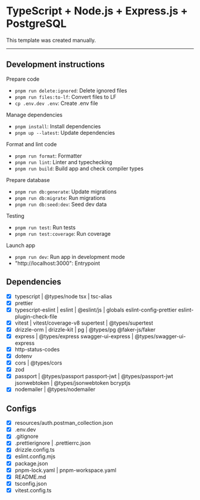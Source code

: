 # TypeScript + Node.js + Express.js + PostgreSQL

This template was created manually.

---

## Development instructions

Prepare code

- `pnpm run delete:ignored`: Delete ignored files
- `pnpm run files:to-lf`: Convert files to LF
- `cp .env.dev .env`: Create .env file

Manage dependencies

- `pnpm install`: Install dependencies
- `pnpm up --latest`: Update dependencies

Format and lint code

- `pnpm run format`: Formatter
- `pnpm run lint`: Linter and typechecking
- `pnpm run build`: Build app and check compiler types

Prepare database

- `pnpm run db:generate`: Update migrations
- `pnpm run db:migrate`: Run migrations
- `pnpm run db:seed:dev`: Seed dev data

Testing

- `pnpm run test`: Run tests
- `pnpm run test:coverage`: Run coverage

Launch app

- `pnpm run dev`: Run app in development mode
- "http://localhost:3000": Entrypoint

## Dependencies

- [x] typescript | @types/node
      tsx | tsc-alias
- [x] prettier
- [x] typescript-eslint | eslint | @eslint/js | globals
      eslint-config-prettier
      eslint-plugin-check-file
- [x] vitest | vitest/coverage-v8
      supertest | @types/supertest
- [x] drizzle-orm | drizzle-kit | pg | @types/pg
      @faker-js/faker
- [x] express | @types/express
      swagger-ui-express | @types/swagger-ui-express
- [x] http-status-codes
- [x] dotenv
- [x] cors | @types/cors
- [x] zod
- [x] passport | @types/passport
      passport-jwt | @types/passport-jwt
      jsonwebtoken | @types/jsonwebtoken
      bcryptjs
- [x] nodemailer | @types/nodemailer

## Configs

- [x] resources/auth.postman_collection.json
- [x] .env.dev
- [x] .gitignore
- [x] .prettierignore | .prettierrc.json
- [x] drizzle.config.ts
- [x] eslint.config.mjs
- [x] package.json
- [x] pnpm-lock.yaml | pnpm-workspace.yaml
- [x] README.md
- [x] tsconfig.json
- [x] vitest.config.ts
